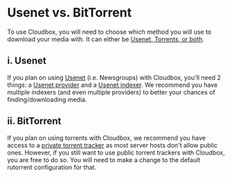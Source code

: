 # Usenet vs. BitTorrent

To use Cloudbox, you will need to choose which method you will use to download your media with. It can either be [Usenet, Torrents, or both](https://www.htpcguides.com/comparing-usenet-vs-torrents/).

## i. Usenet

If you plan on using [Usenet](https://www.reddit.com/r/usenet/wiki/faq#wiki_usenet_faq) \(i.e. Newsgroups\) with Cloudbox, you'll need 2 things: a [Usenet provider](https://www.reddit.com/r/usenet/wiki/providers) and a [Usenet indexer](https://www.reddit.com/r/usenet/wiki/indexers). We recommend you have multiple indexers \(and even multiple providers\) to better your chances of finding/downloading media.

## ii. BitTorrent

If you plan on using torrents with Cloudbox, we recommend you have access to a [private torrent tracker](https://www.reddit.com/r/trackers/wiki/getting_into_private_trackers) as most server hosts don't allow public ones. However, if you still want to use public torrent trackers with Cloudbox, you are free to do so.  You will need to make a change to the default rutorrent configuration for that.

